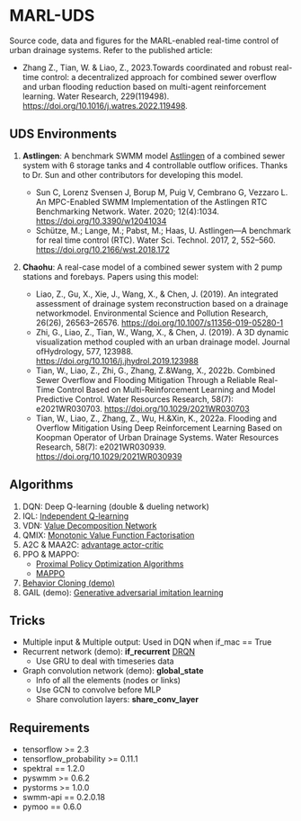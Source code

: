 # MARL-UDS
Source code, data and figures for the MARL-enabled real-time control of urban drainage systems. Refer to the published article:
- Zhang Z., Tian, W. & Liao, Z., 2023.Towards coordinated and robust real-time control: a decentralized approach for combined sewer overflow and urban flooding reduction based on multi-agent reinforcement learning. Water Research, 229(119498). https://doi.org/10.1016/j.watres.2022.119498.

## UDS Environments
1. **Astlingen**: A benchmark SWMM model [Astlingen](https://github.com/open-toolbox/SWMM-Astlingen) of a combined sewer system with 6 storage tanks and 4 controllable outflow orifices. Thanks to Dr. Sun and other contributors for developing this model.
    - Sun C, Lorenz Svensen J, Borup M, Puig V, Cembrano G, Vezzaro L. An MPC-Enabled SWMM Implementation of the Astlingen RTC Benchmarking Network. Water. 2020; 12(4):1034. https://doi.org/10.3390/w12041034
    - Schütze, M.; Lange, M.; Pabst, M.; Haas, U. Astlingen—A benchmark for real time control (RTC). Water Sci. Technol. 2017, 2, 552–560. https://doi.org/10.2166/wst.2018.172

2. **Chaohu**: A real-case model of a combined sewer system with 2 pump stations and forebays. Papers using this model:
    - Liao, Z., Gu, X., Xie, J., Wang, X., & Chen, J. (2019). An integrated assessment of drainage system reconstruction based on a drainage networkmodel. Environmental Science and Pollution Research, 26(26), 26563–26576. https://doi.org/10.1007/s11356-019-05280-1
    - Zhi, G., Liao, Z., Tian, W., Wang, X., & Chen, J. (2019). A 3D dynamic visualization method coupled with an urban drainage model. Journal ofHydrology, 577, 123988. https://doi.org/10.1016/j.jhydrol.2019.123988
    - Tian, W., Liao, Z., Zhi, G., Zhang, Z.&Wang, X., 2022b. Combined Sewer Overflow and Flooding Mitigation Through a Reliable Real-Time Control Based on Multi-Reinforcement Learning and Model Predictive Control. Water Resources Research, 58(7): e2021WR030703. https://doi.org/10.1029/2021WR030703
    - Tian, W., Liao, Z., Zhang, Z., Wu, H.&Xin, K., 2022a. Flooding and Overflow Mitigation Using Deep Reinforcement Learning Based on Koopman Operator of Urban Drainage Systems. Water Resources Research, 58(7): e2021WR030939. https://doi.org/10.1029/2021WR030939

## Algorithms
1. DQN: Deep Q-learning (double & dueling network)
2. IQL: [Independent Q-learning](https://arxiv.org/abs/1511.08779)
3. VDN: [Value Decomposition Network](https://arxiv.org/abs/1706.05296)
4. QMIX: [Monotonic Value Function Factorisation](https://arxiv.org/abs/2003.08839)
5. A2C & MAA2C: [advantage actor-critic](https://arxiv.org/abs/1602.01783)
6. PPO & MAPPO: 
    - [Proximal Policy Optimization Algorithms](https://arxiv.org/abs/1707.06347)
    - [MAPPO](https://arxiv.org/abs/2103.01955)
7. [Behavior Cloning (demo)](https://arxiv.org/abs/1805.01954)
8. GAIL (demo): [Generative adversarial imitation learning](https://arxiv.org/abs/1606.03476)

## Tricks
- Multiple input & Multiple output: Used in DQN when if_mac == True
- Recurrent network (demo): **if_recurrent** [DRQN](https://arxiv.org/abs/1507.06527)
    - Use GRU to deal with timeseries data
- Graph convolution network (demo): **global_state**
    - Info of all the elements (nodes or links)
    - Use GCN to convolve before MLP
    - Share convolution layers: **share_conv_layer**


## Requirements
- tensorflow >= 2.3
- tensorflow_probability >= 0.11.1
- spektral == 1.2.0
- pyswmm >= 0.6.2
- pystorms >= 1.0.0
- swmm-api == 0.2.0.18
- pymoo == 0.6.0
